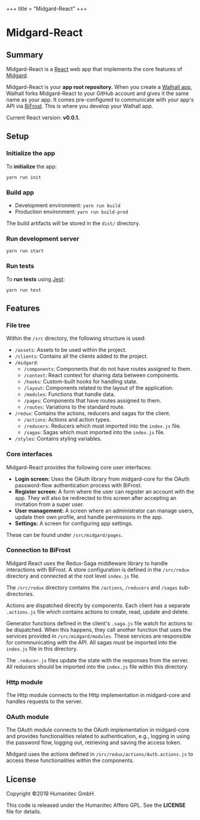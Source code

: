 +++
title = "Midgard-React"
+++

# Midgard-React

## Summary

Midgard-React is a [React](https://reactjs.org/) web app that implements the core features of [Midgard](https://docs.walhall.io/walhall/midgard).

Midgard-React is your **app root repository.** When you create a [Walhall app](https://docs.walhall.io/walhall), Walhall forks Midgard-React to your GitHub account and gives it the same name as your app. It comes pre-configured to communicate with your app's API via [BiFrost](https://docs.walhall.io/walhall/bifrost). This is where you develop your Walhall app.

Current React version: **v0.0.1.**

## Setup

### Initialize the app

To **initialize** the app:

`yarn run init`

### Build app

-  Development environment: `yarn run build`
-  Production environment: `yarn run build-prod`

The build artifacts will be stored in the `dist/` directory.

### Run development server

`yarn run start`

### Run tests

To **run tests** using [Jest](https://jestjs.io/): 

`yarn run test`

## Features

### File tree

Within the `/src` directory, the following structure is used:

-  `/assets`: Assets to be used within the project.
-  `/clients`: Contains all the clients added to the project.
-  `/midgard`: 
    -  `/components`: Components that do not have routes assigned to them.
    -  `/context`: React context for sharing data between components.
    -  `/hooks`: Custom-built hooks for handling state.
    -  `/layout`: Components related to the layout of the application.
    -  `/modules`: Functions that handle data.
    -  `/pages`: Components that have routes assigned to them.
    -  `/routes`: Variations to the standard route.
-  `/redux`: Contains the actions, reducers and sagas for the client.
    -  `/actions`: Actions and action types.
    -  `/reducers`: Reducers which must imported into the `index.js` file.
    -  `/sagas`: Sagas which must imported into the `index.js` file.
-  `/styles`: Contains styling variables.

### Core interfaces

Midgard-React provides the following core user interfaces:

- **Login screen:** Uses the OAuth library from midgard-core for the OAuth password-flow authentication process with BiFrost.
- **Register screen:** A form where the user can register an account with the app. They will also be redirected to this screen after accepting an invitation from a super user.
- **User management:** A screen where an administrator can manage users, update their own profile, and handle permissions in the app.
- **Settings:** A screen for configuring app settings.

These can be found under `/src/midgard/pages`.

### Connection to BiFrost

Midgard React uses the Redux-Saga middleware library to handle interactions with BiFrost.
A store configuration is defined in the `/src/redux` directory and connected at the root level `index.js` file.

The `/src/redux` directory contains the `/actions`, `/reducers` and `/sagas` sub-directories.

Actions are dispatched directly by components. Each client has a separate `.actions.js` file which contains actions to create, read, update and delete.

Generator functions defined in the client's `.saga.js` file watch for actions to be dispatched. When this happens, they call another function that uses the services provided in `/src/midgard/modules`. These services are responsible for commnunicating with the API. All sagas must be imported into the `index.js` file in this directory.

The `.reducer.js` files update the state with the responses from the server. All reducers should be imported into the `index.js` file within this directory.

### Http module

The Http module connects to the Http implementation in midgard-core and handles requests to the server.

### OAuth module

The OAuth module connects to the OAuth implementation in midgard-core and provides functionalities related to authentication, e.g., logging in using the password flow, logging out, retrieving and saving the access token.

Midgard uses the actions defined in `/src/redux/actions/Auth.actions.js` to access these functionalities within the components.

## License

Copyright &#169;2019 Humanitec GmbH.

This code is released under the Humanitec Affero GPL. See the **LICENSE** file for details.
